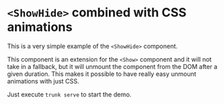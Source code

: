 # `<ShowHide>` combined with CSS animations

This is a very simple example of the `<ShowHide>` component.

This component is an extension for the `<Show>` component and it will not take in a fallback, but it will unmount the
component from the DOM after a given duration. This makes it possible to have really easy unmount animations with just
CSS.

Just execute `trunk serve` to start the demo.
